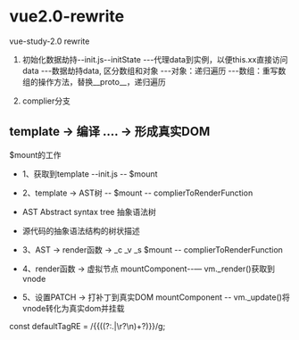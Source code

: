 # vue2.0-rewrite
vue-study-2.0 rewrite
1. 初始化数据劫持--init.js--initState
  ---代理data到实例，以便this.xx直接访问data
  ---数据劫持data, 区分数组和对象
    ---对象：递归遍历
    ---数组：重写数组的操作方法，替换__proto__，递归遍历

2. complier分支 
  ## template -> 编译 .... -> 形成真实DOM

  $mount的工作
- 1、获取到template --init.js -- $mount
- 2、template -> AST树 -- $mount -- complierToRenderFunction

-    AST Abstract syntax tree  抽象语法树
-    源代码的抽象语法结构的树状描述

- 3、AST -> render函数 ->  _c   _v _s $mount -- complierToRenderFunction
- 4、render函数 -> 虚拟节点 mountComponent--— vm._render()获取到vnode
- 5、设置PATCH -> 打补丁到真实DOM mountComponent -- vm._update()将vnode转化为真实dom并挂载

const defaultTagRE = /\{\{((?:.|\r?\n)+?)\}\}/g;